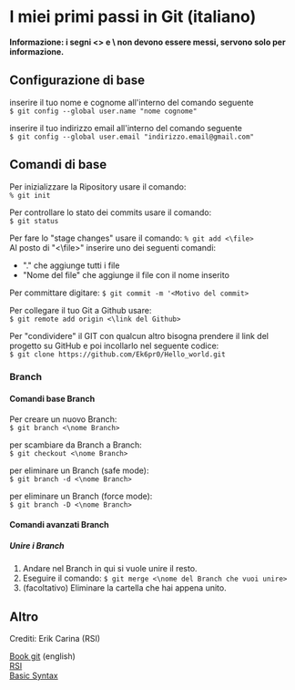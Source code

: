 # I miei primi passi in Git (italiano)

**Informazione: i segni <> e \ non devono essere messi, servono solo per informazione.**

## Configurazione di base

inserire il tuo nome e cognome all'interno del comando seguente  
`$ git config --global user.name "nome cognome"`


inserire il tuo indirizzo email all'interno del comando seguente  
`$ git config --global user.email "indirizzo.email@gmail.com"`

## Comandi di base

Per inizializzare la Ripository usare il comando:  
`% git init`
 
Per controllare lo stato dei commits usare il comando:  
`$ git status`

Per fare lo "stage changes" usare il comando:  `% git add <\file>`  
Al posto di "<\file>" inserire uno dei seguenti comandi:  
- "." che aggiunge tutti i file
- "Nome del file" che aggiunge il file con il nome inserito

Per committare digitare:  `$ git commit -m '<Motivo del commit>`

Per collegare il tuo Git a Github usare:  
`$ git remote add origin <\link del Github>`

Per "condividere" il GIT con qualcun altro bisogna prendere il link del progetto su GitHub e poi incollarlo nel seguente codice:  
`$ git clone https://github.com/Ek6pr0/Hello_world.git` 

### Branch

#### Comandi base Branch

Per creare un nuovo Branch:  
`$ git branch <\nome Branch>`

per scambiare da Branch a Branch:  
`$ git checkout <\nome Branch>`

per eliminare un Branch (safe mode):  
`$ git branch -d <\nome Branch>`

per eliminare un Branch (force mode):  
`$ git branch -D <\nome Branch>`

#### Comandi avanzati Branch

##### Unire i Branch

1. Andare nel Branch in qui si vuole unire il resto.  
2. Eseguire il comando: `$ git merge <\nome del Branch che vuoi unire>`
3. (facoltativo) Eliminare la cartella che hai appena unito.

## Altro

Crediti: Erik Carina (RSI)

[Book git](https://git-scm.com/book/en/v2) (english)  
[RSI](https://www.rsi.ch/)  
[Basic Syntax](https://www.markdownguide.org/basic-syntax/)